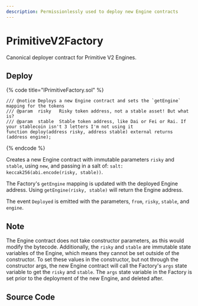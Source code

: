 ```yaml
---
description: Permissionlessly used to deploy new Engine contracts
---
```


# PrimitiveV2Factory

Canonical deployer contract for Primitive V2 Engines.

## Deploy

{% code title="IPrimitiveFactory.sol" %}
```text
/// @notice Deploys a new Engine contract and sets the `getEngine` mapping for the tokens
/// @param  risky   Risky token address, not a stable asset! But what is?
/// @param  stable  Stable token address, like Dai or Fei or Rai. If your stablecoin isn't 3 letters I'm not using it
function deploy(address risky, address stable) external returns (address engine);
```
{% endcode %}

Creates a new Engine contract with immutable parameters `risky` and `stable`, using `new`, and passing in a salt of: `salt: keccak256(abi.encode(risky, stable))`.

The Factory's `getEngine` mapping is updated with the deployed Engine address. Using `getEngine(risky, stable)` will return the Engine address.

The event `Deployed` is emitted with the parameters, `from`, `risky`, `stable`, and `engine`.

## Note

The Engine contract does not take constructor parameters, as this would modify the bytecode. Additionally, the `risky` and `stable` are immutable state variables of the Engine, which means they cannot be set outside of the constructor. To set these values in the constructor, but not through the constructor args, the new Engine contract will call the Factory's `args` state variable to get the `risky` and `stable`. The `args` state variable in the Factory is set prior to the deployment of the new Engine, and deleted after.

## Source Code

